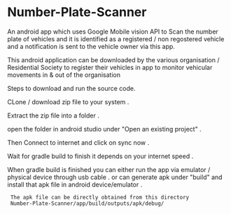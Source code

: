 # Number-Plate-Scanner
An android app which uses Google Mobile vision API to Scan the number plate of vehicles and  it is identified as a registered / non regostered vehicle and a notification is sent to the vehicle owner via this app.


This android application can be downloaded by the various organisation / Residential Society to register their vehicles in app to monitor vehicular movements in & out of the organisation



Steps to download and run the source code.

CLone / download zip file to your system .

Extract the zip file into a folder .

open the folder in android studio under "Open an existing project" .

Then Connect to internet and click on sync now .

Wait for gradle build to finish it depends on your internet speed .



When gradle build is finished you can either run the app via emulator / physical device through usb cable .
or can generate apk under "build" and install that apk file in android device/emulator .


                                                                                        
                                                                                      
     The apk file can be directly obtained from this directory
     Number-Plate-Scanner/app/build/outputs/apk/debug/
